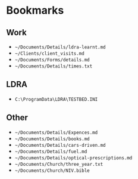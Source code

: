 Bookmarks
=========

Work
----
- `~/Documents/Details/ldra-learnt.md`
- `~/Clients/client_visits.md`
- `~/Documents/Forms/details.md`
- `~/Documents/Details/times.txt`

LDRA
----
- `C:\ProgramData\LDRA\TESTBED.INI`

Other
-----
- `~/Documents/Details/Expences.md`
- `~/Documents/Details/books.md`
- `~/Documents/Details/cars-driven.md`
- `~/Documents/Details/fuel.md`
- `~/Documents/Details/optical-prescriptions.md`
- `~/Documents/Church/three_year.txt`
- `~/Documents/Church/NIV.bible`

<!--
Created:  Thu 22 Jan 2015
Modified: Mon 16 Feb 2015
Author:   Josh Wainwright
Filename: bookmarks.md
-->
